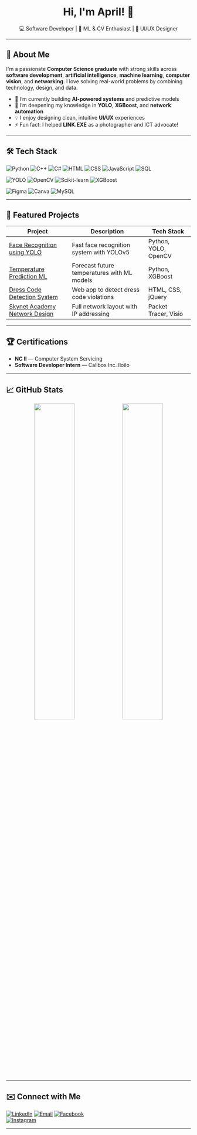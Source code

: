 <!-- Banner image (optional) -->
<h1 align="center">Hi, I'm April! 👋 </h1>
<p align="center">
   💻 Software Developer | 🤖 ML & CV Enthusiast | 🎨 UI/UX Designer  
</p>

---

## 🚀 About Me

I'm a passionate **Computer Science graduate** with strong skills across **software development**, **artificial intelligence**,  **machine learning**, **computer vision**, and **networking**. I love solving real-world problems by combining technology, design, and data.

- 🔭 I’m currently building **AI-powered systems** and predictive models  
- 🌱 I’m deepening my knowledge in **YOLO**, **XGBoost**, and **network automation**  
- 💡 I enjoy designing clean, intuitive **UI/UX** experiences  
- ⚡ Fun fact: I helped **LINK.EXE** as a photographer and ICT advocate!

---

## 🛠️ Tech Stack

![Python](https://img.shields.io/badge/-Python-3776AB?logo=python&logoColor=white)
![C++](https://img.shields.io/badge/-C++-00599C?logo=c%2B%2B&logoColor=white)
![C#](https://img.shields.io/badge/-C%23-239120?logo=c-sharp&logoColor=white)
![HTML](https://img.shields.io/badge/-HTML5-E34F26?logo=html5&logoColor=white)
![CSS](https://img.shields.io/badge/-CSS3-1572B6?logo=css3&logoColor=white)
![JavaScript](https://img.shields.io/badge/-JavaScript-F7DF1E?logo=javascript&logoColor=black)
![SQL](https://img.shields.io/badge/-SQL-4479A1?logo=postgresql&logoColor=white)

![YOLO](https://img.shields.io/badge/-YOLO-FF004F?logo=opencv&logoColor=white)
![OpenCV](https://img.shields.io/badge/-OpenCV-5C3EE8?logo=opencv&logoColor=white)
![Scikit-learn](https://img.shields.io/badge/-Scikit--learn-F7931E?logo=scikit-learn&logoColor=white)
![XGBoost](https://img.shields.io/badge/-XGBoost-EC6C00?logo=python&logoColor=white)

![Figma](https://img.shields.io/badge/-Figma-F24E1E?logo=figma&logoColor=white)
![Canva](https://img.shields.io/badge/-Canva-00C4CC?logo=canva&logoColor=white)
![MySQL](https://img.shields.io/badge/-MySQL-4479A1?logo=mysql&logoColor=white)

---

## 📂 Featured Projects

| Project | Description | Tech Stack |
|---------|-------------|------------|
| [Face Recognition using YOLO](https://github.com/AprilSuarnaba/AprilSuarnaba-Portfolio/tree/main/projects/face-recognition-yolo) | Fast face recognition system with YOLOv5 | Python, YOLO, OpenCV |
| [Temperature Prediction ML](https://github.com/AprilSuarnaba/AprilSuarnaba-Portfolio/tree/main/projects/temperature-prediction-ML) | Forecast future temperatures with ML models | Python, XGBoost |
| [Dress Code Detection System](https://github.com/AprilSuarnaba/AprilSuarnaba-Portfolio/tree/main/projects/dress-code-detection-system) | Web app to detect dress code violations | HTML, CSS, jQuery |
| [Skynet Academy Network Design](https://github.com/AprilSuarnaba/AprilSuarnaba-Portfolio/tree/main/projects/network-diagram-skynet-academy) | Full network layout with IP addressing | Packet Tracer, Visio |

---

## 🏆 Certifications

- **NC II** — Computer System Servicing  
- **Software Developer Intern** — Callbox Inc. Iloilo  

---

## 📈 GitHub Stats

<p align="center">
  <img src="https://github-readme-stats.vercel.app/api?username=asrnb&show_icons=true&theme=radical" width="47%" />
  <img src="https://github-readme-stats.vercel.app/api/top-langs/?username=asrnb&layout=compact&theme=radical" width="47%" />
</p>

---

## ✉️ Connect with Me

[![LinkedIn](https://img.shields.io/badge/-LinkedIn-0077B5?logo=linkedin&logoColor=white)](https://linkedin.com/in/aprilsuarnaba)
[![Email](https://img.shields.io/badge/-Email-D14836?logo=gmail&logoColor=white)](mailto:aprilsuarnaba5@gmail.com)
[![Facebook](https://img.shields.io/badge/-Facebook-1877F2?logo=facebook&logoColor=white)](https://facebook.com/your-facebook-profile)  
[![Instagram](https://img.shields.io/badge/-Instagram-E4405F?logo=instagram&logoColor=white)](https://instagram.com/your-instagram-profile)

---
